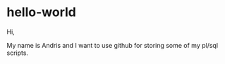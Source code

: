 # hello-world

Hi,

My name is Andris and I want to use github for storing some of my pl/sql scripts.
